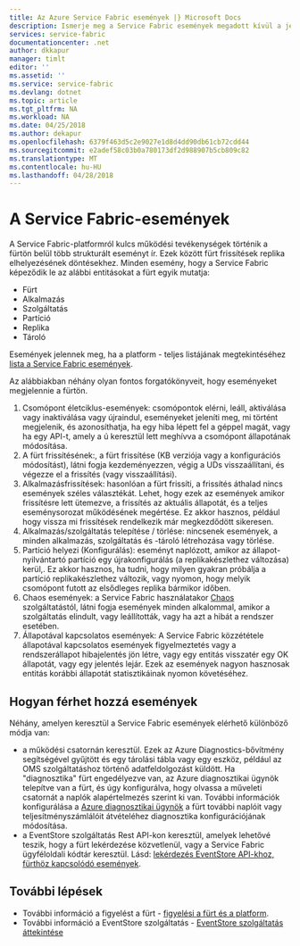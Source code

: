 ```yaml
---
title: Az Azure Service Fabric események |} Microsoft Docs
description: Ismerje meg a Service Fabric események megadott kívül a jelölőnégyzetet, hogy az Azure Service Fabric-fürt figyeléséhez nyújt segítséget.
services: service-fabric
documentationcenter: .net
author: dkkapur
manager: timlt
editor: ''
ms.assetid: ''
ms.service: service-fabric
ms.devlang: dotnet
ms.topic: article
ms.tgt_pltfrm: NA
ms.workload: NA
ms.date: 04/25/2018
ms.author: dekapur
ms.openlocfilehash: 6379f463d5c2e9027e1d8d4dd90db61cb72cdd44
ms.sourcegitcommit: e2adef58c03b0a780173df2d988907b5cb809c82
ms.translationtype: MT
ms.contentlocale: hu-HU
ms.lasthandoff: 04/28/2018
---
```

# <a name="service-fabric-events"></a>A Service Fabric-események 

A Service Fabric-platformról kulcs működési tevékenységek történik a fürtön belül több strukturált eseményt ír. Ezek között fürt frissítések replika elhelyezésének döntésekhez. Minden esemény, hogy a Service Fabric képeződik le az alábbi entitásokat a fürt egyik mutatja:
* Fürt
* Alkalmazás
* Szolgáltatás
* Partíció
* Replika 
* Tároló

Események jelennek meg, ha a platform - teljes listájának megtekintéséhez [lista a Service Fabric események](service-fabric-diagnostics-event-generation-operational.md).

Az alábbiakban néhány olyan fontos forgatókönyveit, hogy eseményeket megjelennie a fürtön. 
1. Csomópont életciklus-események: csomópontok elérni, leáll, aktiválása vagy inaktiválása vagy újraindul, eseményeket jeleníti meg, mi történt megjelenik, és azonosíthatja, ha egy hiba lépett fel a géppel magát, vagy ha egy API-t, amely a ú keresztül lett meghívva a csomópont állapotának módosítása.
1. A fürt frissítésének:, a fürt frissítése (KB verziója vagy a konfigurációs módosítást), látni fogja kezdeményezzen, végig a UDs visszaállítani, és végezze el a frissítés (vagy visszaállítási). 
1. Alkalmazásfrissítések: hasonlóan a fürt frissíti, a frissítés áthalad nincs események széles választékát. Lehet, hogy ezek az események amikor frissítésre lett ütemezve, a frissítés az aktuális állapotát, és a teljes eseménysorozat működésének megértése. Ez akkor hasznos, például hogy vissza mi frissítések rendelkezik már megkezdődött sikeresen.
1. Alkalmazás/szolgáltatás telepítése / törlése: nincsenek események, a minden alkalmazás, szolgáltatás és -tároló létrehozása vagy törlése.
1. Partíció helyezi (Konfigurálás): eseményt naplózott, amikor az állapot-nyilvántartó partíció egy újrakonfigurálás (a replikakészlethez változása) kerül,. Ez akkor hasznos, ha tudni, hogy milyen gyakran próbálja a partíció replikakészlethez változik, vagy nyomon, hogy melyik csomópont futott az elsődleges replika bármikor időben.
1. Chaos események: a Service Fabric használatakor [Chaos](service-fabric-controlled-chaos.md) szolgáltatástól, látni fogja események minden alkalommal, amikor a szolgáltatás elindult, vagy leállították, vagy ha azt a hibát a rendszer esetében.
1. Állapotával kapcsolatos események: A Service Fabric közzététele állapotával kapcsolatos események figyelmeztetés vagy a rendszerállapot hibajelentés jön létre, vagy egy entitás visszatér egy OK állapotát, vagy egy jelentés lejár. Ezek az események nagyon hasznosak entitás korábbi állapotát statisztikáinak nyomon követéséhez. 

## <a name="how-to-access-events"></a>Hogyan férhet hozzá események

Néhány, amelyen keresztül a Service Fabric események elérhető különböző módja van:
* a működési csatornán keresztül. Ezek az Azure Diagnostics-bővítmény segítségével gyűjtött és egy tárolási tábla vagy egy eszköz, például az OMS szolgáltatáshoz történő adatfeldolgozást küldött. Ha "diagnosztika" fürt engedélyezve van, az Azure diagnosztikai ügynök telepítve van a fürt, és úgy konfigurálva, hogy olvassa a műveleti csatornát a naplók alapértelmezés szerint ki van. További információk konfigurálása a [Azure diagnosztikai ügynök](service-fabric-diagnostics-event-aggregation-wad.md) a fürt további naplóit vagy teljesítményszámlálóit átvételéhez diagnosztika konfigurációjának módosítása. 
* a EventStore szolgáltatás Rest API-kon keresztül, amelyek lehetővé teszik, hogy a fürt lekérdezése közvetlenül, vagy a Service Fabric ügyféloldali kódtár keresztül. Lásd: [lekérdezés EventStore API-khoz, fürthöz kapcsolódó események](service-fabric-diagnostics-eventstore-query.md).

## <a name="next-steps"></a>További lépések
* További információ a figyelést a fürt - [figyelési a fürt és a platform](service-fabric-diagnostics-event-generation-infra.md).
* További információ a EventStore szolgáltatás - [EventStore szolgáltatás áttekintése](service-fabric-diagnostics-eventstore.md)
